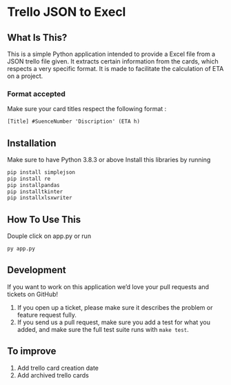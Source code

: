 # Trello JSON to Execl

## What Is This?

This is a simple Python application intended to provide a Excel file from a
JSON trello file given. It extracts certain information from the cards,
which respects a very specific format.
It is made to facilitate the calculation of ETA on a project.

### Format accepted

Make sure your card titles respect the following format :

```txt
[Title] #SuenceNumber 'Discription' (ETA h)
```

## Installation

Make sure to have Python 3.8.3 or above
Install this libraries by running

```sh
pip install simplejson
pip install re
pip installpandas
pip installtkinter
pip installxlsxwriter
```

## How To Use This

Douple click on app.py or run

```python
py app.py
```

## Development

If you want to work on this application we’d love your pull requests and tickets on GitHub!

1. If you open up a ticket, please make sure it describes the problem or feature request fully.
2. If you send us a pull request, make sure you add a test for what you added, and make sure the full test suite runs with `make test`.

## To improve

1. Add trello card creation date
2. Add archived trello cards
